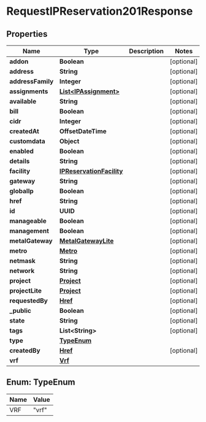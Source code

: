 

# RequestIPReservation201Response


## Properties

| Name | Type | Description | Notes |
|------------ | ------------- | ------------- | -------------|
|**addon** | **Boolean** |  |  [optional] |
|**address** | **String** |  |  [optional] |
|**addressFamily** | **Integer** |  |  [optional] |
|**assignments** | [**List&lt;IPAssignment&gt;**](IPAssignment.md) |  |  [optional] |
|**available** | **String** |  |  [optional] |
|**bill** | **Boolean** |  |  [optional] |
|**cidr** | **Integer** |  |  [optional] |
|**createdAt** | **OffsetDateTime** |  |  [optional] |
|**customdata** | **Object** |  |  [optional] |
|**enabled** | **Boolean** |  |  [optional] |
|**details** | **String** |  |  [optional] |
|**facility** | [**IPReservationFacility**](IPReservationFacility.md) |  |  [optional] |
|**gateway** | **String** |  |  [optional] |
|**globalIp** | **Boolean** |  |  [optional] |
|**href** | **String** |  |  [optional] |
|**id** | **UUID** |  |  [optional] |
|**manageable** | **Boolean** |  |  [optional] |
|**management** | **Boolean** |  |  [optional] |
|**metalGateway** | [**MetalGatewayLite**](MetalGatewayLite.md) |  |  [optional] |
|**metro** | [**Metro**](Metro.md) |  |  [optional] |
|**netmask** | **String** |  |  [optional] |
|**network** | **String** |  |  [optional] |
|**project** | [**Project**](Project.md) |  |  [optional] |
|**projectLite** | [**Project**](Project.md) |  |  [optional] |
|**requestedBy** | [**Href**](Href.md) |  |  [optional] |
|**_public** | **Boolean** |  |  [optional] |
|**state** | **String** |  |  [optional] |
|**tags** | **List&lt;String&gt;** |  |  [optional] |
|**type** | [**TypeEnum**](#TypeEnum) |  |  |
|**createdBy** | [**Href**](Href.md) |  |  [optional] |
|**vrf** | [**Vrf**](Vrf.md) |  |  |



## Enum: TypeEnum

| Name | Value |
|---- | -----|
| VRF | &quot;vrf&quot; |



